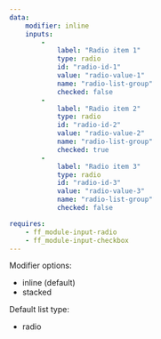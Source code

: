 ```yaml
---
data:
    modifier: inline
    inputs: 
        - 
            label: "Radio item 1"
            type: radio
            id: "radio-id-1"
            value: "radio-value-1"
            name: "radio-list-group"
            checked: false
        - 
            label: "Radio item 2"
            type: radio
            id: "radio-id-2"
            value: "radio-value-2"
            name: "radio-list-group"
            checked: true
        - 
            label: "Radio item 3"
            type: radio
            id: "radio-id-3"
            value: "radio-value-3"
            name: "radio-list-group"
            checked: false

requires: 
    - ff_module-input-radio
    - ff_module-input-checkbox
---
```


Modifier options:

- inline (default)
- stacked

Default list type:

- radio
